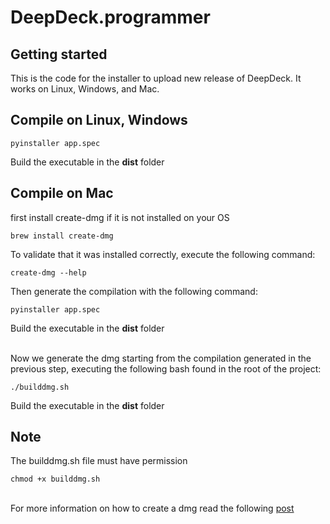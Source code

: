 # DeepDeck.programmer

## Getting started
This is the code for the installer to upload new release of DeepDeck. It works on Linux, Windows, and Mac.

## Compile on Linux, Windows
```
pyinstaller app.spec
```

Build the executable in the **dist** folder

## Compile on Mac
first install create-dmg if it is not installed on your OS
```
brew install create-dmg
```

To validate that it was installed correctly, execute the following command:
```
create-dmg --help
```

Then generate the compilation with the following command:
```
pyinstaller app.spec
```
Build the executable in the **dist** folder

\
Now we generate the dmg starting from the compilation generated in the previous step, executing the following bash found in the root of the project:
```
./builddmg.sh
```
Build the executable in the **dist** folder


## Note
The builddmg.sh file must have permission
```
chmod +x builddmg.sh
```

\
For more information on how to create a dmg read the following  [post](https://www.pythonguis.com/tutorials/packaging-pyqt5-applications-pyinstaller-macos-dmg/) 